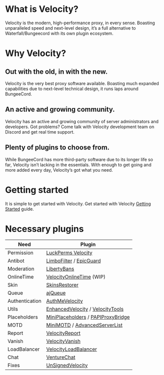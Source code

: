 # What is Velocity?
Velocity is the modern, high-performance proxy, in every sense. Boasting unparalleled speed and next-level design, it’s a full alternative to Waterfall/Bungeecord with its own plugin ecosystem.

# Why Velocity?
## Out with the old, in with the new.
Velocity is the very best proxy software available. Boasting much expanded capabilities due to next-level technical design, it runs laps around BungeeCord.
## An active and growing community.
Velocity has an active and growing community of server administrators and developers. Got problems? Come talk with Velocity development team on Discord and get real time support.
## Plenty of plugins to choose from.
While BungeeCord has more third-party software due to its longer life so far, Velocity isn’t lacking in the essentials. With enough to get going and more added every day, Velocity’s got what you need.

# Getting started
It is simple to get started with Velocity. Get started with Velocity [Getting Started](https://docs.papermc.io/velocity/getting-started) guide.

# Necessary plugins
Need | Plugin
-- | --
Permission | [LuckPerms Velocity](https://luckperms.net/download)
Antibot | [LimboFilter](https://github.com/Elytrium/LimboFilter/releases) / [EpicGuard](https://modrinth.com/plugin/epicguard)
Moderation | [LibertyBans](https://modrinth.com/plugin/libertybans)
OnlineTime | [VelocityOnlineTime](https://modrinth.com/plugin/velocityvanish) (WIP)
Skin | [SkinsRestorer](https://www.spigotmc.org/resources/skinsrestorer.2124/)
Queue | [ajQueue](https://modrinth.com/plugin/ajqueue)
Authentication | [AuthMeVelocity](https://modrinth.com/plugin/authmevelocity)
Utils | [EnhancedVelocity](https://modrinth.com/plugin/enhancedvelocity) / [VelocityTools](https://modrinth.com/plugin/velocitytools)
Placeholders | [MiniPlaceholders](https://modrinth.com/plugin/miniplaceholders) / [PAPIProxyBridge](https://modrinth.com/plugin/papiproxybridge)
MOTD | [MiniMOTD](https://modrinth.com/mod/minimotd) / [AdvancedServerList](https://modrinth.com/plugin/advancedserverlist)
Report | [VelocityReport](https://modrinth.com/plugin/velocityreport)
Vanish | [VelocityVanish](https://modrinth.com/plugin/velocityvanish)
LoadBalancer | [VelocityLoadBalancer](https://github.com/bhopahk/VelocityLoadBalancer)
Chat | [VentureChat](https://www.spigotmc.org/resources/venturechat.771/)
Fixes | [UnSignedVelocity](https://modrinth.com/plugin/unsignedvelocity)
